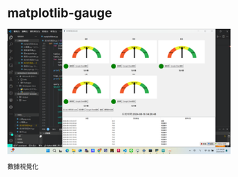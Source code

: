 # matplotlib-gauge

![替代文字](https://github.com/jacketorton135/matplotlib-gauge/blob/main/%E6%93%B7%E5%8F%96_2024_08_18_04_28_49_444.png?raw=true)


數據視覺化
